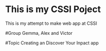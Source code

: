 # This is my CSSI Poject

This is my attempt to make web app at CSSI

#Group
Gemma, Alex and Victor

#Topic
Creating an Discover Your Inpact app
